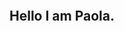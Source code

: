 <!-- <div style="width:100%;height:0;padding-bottom:56%;position:relative;"><iframe src="https://giphy.com/embed/i4jKn7itdV2Tvjzj6Y" width="100%" height="100%" style="position:absolute; align:center" frameBorder="0" class="giphy-embed" allowFullScreen></iframe></div><p><a href="https://giphy.com/gifs/spcity-i4jKn7itdV2Tvjzj6Y">via GIPHY</a></p> -->

<p><img scr="https://media.giphy.com/media/i4jKn7itdV2Tvjzj6Y/giphy.gif" /></p>

## Hello I am Paola.
